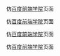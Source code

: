 <p>仿<a href="http://niqiufly.github.io/">百度前端学院</a>页面</p>
<p>仿<a href="http://niqiufly.github.io/">百度前端学院</a>页面</p>
<p>仿<a href="http://niqiufly.github.io/">百度前端学院</a>页面</p>
<p>仿<a href="http://niqiufly.github.io/">百度前端学院</a>页面</p>


